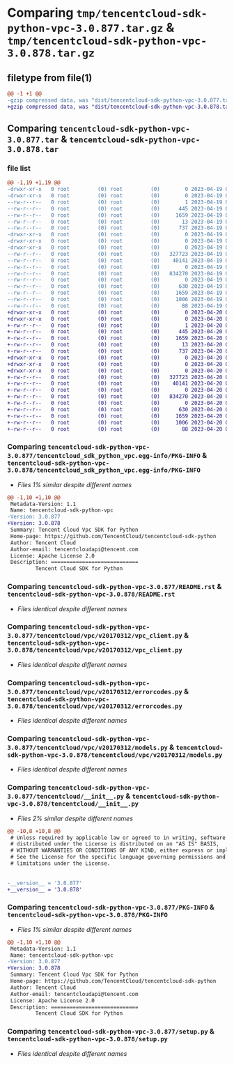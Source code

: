 # Comparing `tmp/tencentcloud-sdk-python-vpc-3.0.877.tar.gz` & `tmp/tencentcloud-sdk-python-vpc-3.0.878.tar.gz`

## filetype from file(1)

```diff
@@ -1 +1 @@
-gzip compressed data, was "dist/tencentcloud-sdk-python-vpc-3.0.877.tar", last modified: Wed Apr 19 09:44:35 2023, max compression
+gzip compressed data, was "dist/tencentcloud-sdk-python-vpc-3.0.878.tar", last modified: Thu Apr 20 00:55:59 2023, max compression
```

## Comparing `tencentcloud-sdk-python-vpc-3.0.877.tar` & `tencentcloud-sdk-python-vpc-3.0.878.tar`

### file list

```diff
@@ -1,19 +1,19 @@
-drwxr-xr-x   0 root         (0) root         (0)        0 2023-04-19 09:44:35.000000 tencentcloud-sdk-python-vpc-3.0.877/
-drwxr-xr-x   0 root         (0) root         (0)        0 2023-04-19 09:44:35.000000 tencentcloud-sdk-python-vpc-3.0.877/tencentcloud_sdk_python_vpc.egg-info/
--rw-r--r--   0 root         (0) root         (0)        1 2023-04-19 09:44:35.000000 tencentcloud-sdk-python-vpc-3.0.877/tencentcloud_sdk_python_vpc.egg-info/dependency_links.txt
--rw-r--r--   0 root         (0) root         (0)      445 2023-04-19 09:44:35.000000 tencentcloud-sdk-python-vpc-3.0.877/tencentcloud_sdk_python_vpc.egg-info/SOURCES.txt
--rw-r--r--   0 root         (0) root         (0)     1659 2023-04-19 09:44:35.000000 tencentcloud-sdk-python-vpc-3.0.877/tencentcloud_sdk_python_vpc.egg-info/PKG-INFO
--rw-r--r--   0 root         (0) root         (0)       13 2023-04-19 09:44:35.000000 tencentcloud-sdk-python-vpc-3.0.877/tencentcloud_sdk_python_vpc.egg-info/top_level.txt
--rw-r--r--   0 root         (0) root         (0)      737 2023-04-19 09:44:35.000000 tencentcloud-sdk-python-vpc-3.0.877/README.rst
-drwxr-xr-x   0 root         (0) root         (0)        0 2023-04-19 09:44:35.000000 tencentcloud-sdk-python-vpc-3.0.877/tencentcloud/
-drwxr-xr-x   0 root         (0) root         (0)        0 2023-04-19 09:44:35.000000 tencentcloud-sdk-python-vpc-3.0.877/tencentcloud/vpc/
-drwxr-xr-x   0 root         (0) root         (0)        0 2023-04-19 09:44:35.000000 tencentcloud-sdk-python-vpc-3.0.877/tencentcloud/vpc/v20170312/
--rw-r--r--   0 root         (0) root         (0)   327723 2023-04-19 09:44:35.000000 tencentcloud-sdk-python-vpc-3.0.877/tencentcloud/vpc/v20170312/vpc_client.py
--rw-r--r--   0 root         (0) root         (0)    40141 2023-04-19 09:44:35.000000 tencentcloud-sdk-python-vpc-3.0.877/tencentcloud/vpc/v20170312/errorcodes.py
--rw-r--r--   0 root         (0) root         (0)        0 2023-04-19 09:44:35.000000 tencentcloud-sdk-python-vpc-3.0.877/tencentcloud/vpc/v20170312/__init__.py
--rw-r--r--   0 root         (0) root         (0)   834270 2023-04-19 09:44:35.000000 tencentcloud-sdk-python-vpc-3.0.877/tencentcloud/vpc/v20170312/models.py
--rw-r--r--   0 root         (0) root         (0)        0 2023-04-19 09:44:35.000000 tencentcloud-sdk-python-vpc-3.0.877/tencentcloud/vpc/__init__.py
--rw-r--r--   0 root         (0) root         (0)      630 2023-04-19 09:44:35.000000 tencentcloud-sdk-python-vpc-3.0.877/tencentcloud/__init__.py
--rw-r--r--   0 root         (0) root         (0)     1659 2023-04-19 09:44:35.000000 tencentcloud-sdk-python-vpc-3.0.877/PKG-INFO
--rw-r--r--   0 root         (0) root         (0)     1006 2023-04-19 09:44:35.000000 tencentcloud-sdk-python-vpc-3.0.877/setup.py
--rw-r--r--   0 root         (0) root         (0)       88 2023-04-19 09:44:35.000000 tencentcloud-sdk-python-vpc-3.0.877/setup.cfg
+drwxr-xr-x   0 root         (0) root         (0)        0 2023-04-20 00:55:59.000000 tencentcloud-sdk-python-vpc-3.0.878/
+drwxr-xr-x   0 root         (0) root         (0)        0 2023-04-20 00:55:59.000000 tencentcloud-sdk-python-vpc-3.0.878/tencentcloud_sdk_python_vpc.egg-info/
+-rw-r--r--   0 root         (0) root         (0)        1 2023-04-20 00:55:59.000000 tencentcloud-sdk-python-vpc-3.0.878/tencentcloud_sdk_python_vpc.egg-info/dependency_links.txt
+-rw-r--r--   0 root         (0) root         (0)      445 2023-04-20 00:55:59.000000 tencentcloud-sdk-python-vpc-3.0.878/tencentcloud_sdk_python_vpc.egg-info/SOURCES.txt
+-rw-r--r--   0 root         (0) root         (0)     1659 2023-04-20 00:55:59.000000 tencentcloud-sdk-python-vpc-3.0.878/tencentcloud_sdk_python_vpc.egg-info/PKG-INFO
+-rw-r--r--   0 root         (0) root         (0)       13 2023-04-20 00:55:59.000000 tencentcloud-sdk-python-vpc-3.0.878/tencentcloud_sdk_python_vpc.egg-info/top_level.txt
+-rw-r--r--   0 root         (0) root         (0)      737 2023-04-20 00:55:58.000000 tencentcloud-sdk-python-vpc-3.0.878/README.rst
+drwxr-xr-x   0 root         (0) root         (0)        0 2023-04-20 00:55:59.000000 tencentcloud-sdk-python-vpc-3.0.878/tencentcloud/
+drwxr-xr-x   0 root         (0) root         (0)        0 2023-04-20 00:55:59.000000 tencentcloud-sdk-python-vpc-3.0.878/tencentcloud/vpc/
+drwxr-xr-x   0 root         (0) root         (0)        0 2023-04-20 00:55:59.000000 tencentcloud-sdk-python-vpc-3.0.878/tencentcloud/vpc/v20170312/
+-rw-r--r--   0 root         (0) root         (0)   327723 2023-04-20 00:55:58.000000 tencentcloud-sdk-python-vpc-3.0.878/tencentcloud/vpc/v20170312/vpc_client.py
+-rw-r--r--   0 root         (0) root         (0)    40141 2023-04-20 00:55:59.000000 tencentcloud-sdk-python-vpc-3.0.878/tencentcloud/vpc/v20170312/errorcodes.py
+-rw-r--r--   0 root         (0) root         (0)        0 2023-04-20 00:55:59.000000 tencentcloud-sdk-python-vpc-3.0.878/tencentcloud/vpc/v20170312/__init__.py
+-rw-r--r--   0 root         (0) root         (0)   834270 2023-04-20 00:55:59.000000 tencentcloud-sdk-python-vpc-3.0.878/tencentcloud/vpc/v20170312/models.py
+-rw-r--r--   0 root         (0) root         (0)        0 2023-04-20 00:55:59.000000 tencentcloud-sdk-python-vpc-3.0.878/tencentcloud/vpc/__init__.py
+-rw-r--r--   0 root         (0) root         (0)      630 2023-04-20 00:55:58.000000 tencentcloud-sdk-python-vpc-3.0.878/tencentcloud/__init__.py
+-rw-r--r--   0 root         (0) root         (0)     1659 2023-04-20 00:55:59.000000 tencentcloud-sdk-python-vpc-3.0.878/PKG-INFO
+-rw-r--r--   0 root         (0) root         (0)     1006 2023-04-20 00:55:58.000000 tencentcloud-sdk-python-vpc-3.0.878/setup.py
+-rw-r--r--   0 root         (0) root         (0)       88 2023-04-20 00:55:59.000000 tencentcloud-sdk-python-vpc-3.0.878/setup.cfg
```

### Comparing `tencentcloud-sdk-python-vpc-3.0.877/tencentcloud_sdk_python_vpc.egg-info/PKG-INFO` & `tencentcloud-sdk-python-vpc-3.0.878/tencentcloud_sdk_python_vpc.egg-info/PKG-INFO`

 * *Files 1% similar despite different names*

```diff
@@ -1,10 +1,10 @@
 Metadata-Version: 1.1
 Name: tencentcloud-sdk-python-vpc
-Version: 3.0.877
+Version: 3.0.878
 Summary: Tencent Cloud Vpc SDK for Python
 Home-page: https://github.com/TencentCloud/tencentcloud-sdk-python
 Author: Tencent Cloud
 Author-email: tencentcloudapi@tencent.com
 License: Apache License 2.0
 Description: ============================
         Tencent Cloud SDK for Python
```

### Comparing `tencentcloud-sdk-python-vpc-3.0.877/README.rst` & `tencentcloud-sdk-python-vpc-3.0.878/README.rst`

 * *Files identical despite different names*

### Comparing `tencentcloud-sdk-python-vpc-3.0.877/tencentcloud/vpc/v20170312/vpc_client.py` & `tencentcloud-sdk-python-vpc-3.0.878/tencentcloud/vpc/v20170312/vpc_client.py`

 * *Files identical despite different names*

### Comparing `tencentcloud-sdk-python-vpc-3.0.877/tencentcloud/vpc/v20170312/errorcodes.py` & `tencentcloud-sdk-python-vpc-3.0.878/tencentcloud/vpc/v20170312/errorcodes.py`

 * *Files identical despite different names*

### Comparing `tencentcloud-sdk-python-vpc-3.0.877/tencentcloud/vpc/v20170312/models.py` & `tencentcloud-sdk-python-vpc-3.0.878/tencentcloud/vpc/v20170312/models.py`

 * *Files identical despite different names*

### Comparing `tencentcloud-sdk-python-vpc-3.0.877/tencentcloud/__init__.py` & `tencentcloud-sdk-python-vpc-3.0.878/tencentcloud/__init__.py`

 * *Files 2% similar despite different names*

```diff
@@ -10,8 +10,8 @@
 # Unless required by applicable law or agreed to in writing, software
 # distributed under the License is distributed on an "AS IS" BASIS,
 # WITHOUT WARRANTIES OR CONDITIONS OF ANY KIND, either express or implied.
 # See the License for the specific language governing permissions and
 # limitations under the License.
 
 
-__version__ = '3.0.877'
+__version__ = '3.0.878'
```

### Comparing `tencentcloud-sdk-python-vpc-3.0.877/PKG-INFO` & `tencentcloud-sdk-python-vpc-3.0.878/PKG-INFO`

 * *Files 1% similar despite different names*

```diff
@@ -1,10 +1,10 @@
 Metadata-Version: 1.1
 Name: tencentcloud-sdk-python-vpc
-Version: 3.0.877
+Version: 3.0.878
 Summary: Tencent Cloud Vpc SDK for Python
 Home-page: https://github.com/TencentCloud/tencentcloud-sdk-python
 Author: Tencent Cloud
 Author-email: tencentcloudapi@tencent.com
 License: Apache License 2.0
 Description: ============================
         Tencent Cloud SDK for Python
```

### Comparing `tencentcloud-sdk-python-vpc-3.0.877/setup.py` & `tencentcloud-sdk-python-vpc-3.0.878/setup.py`

 * *Files identical despite different names*

